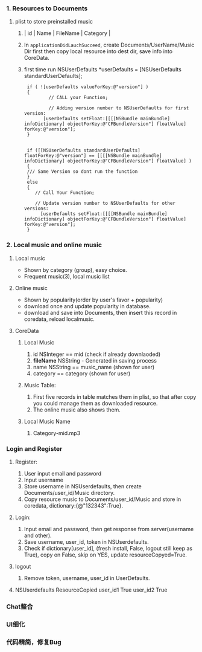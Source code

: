 ### 1. Resources to Documents
1. plist to store preinstalled music
	1. | id | Name | FileName | Category |
	2. In `applicationDidLauchSucceed`, create Documents/UserName/Music Dir first then copy local resource into dest dir, save info into CoreData. 
	3. first time run
		    NSUserDefaults *userDefaults = [NSUserDefaults standardUserDefaults];

		    if ( ![userDefaults valueForKey:@"version"] )
		    {
		            // CALL your Function;
		
		            // Adding version number to NSUserDefaults for first version:
		          [userDefaults setFloat:[[[[NSBundle mainBundle] infoDictionary] objectForKey:@"CFBundleVersion"] floatValue] forKey:@"version"];    
		    }
		
		
		    if ([[NSUserDefaults standardUserDefaults] floatForKey:@"version"] == [[[[NSBundle mainBundle] infoDictionary] objectForKey:@"CFBundleVersion"] floatValue] )
		    {
		    /// Same Version so dont run the function
		    }
		    else
		    {
		       // Call Your Function;
		
		       // Update version number to NSUserDefaults for other versions:
		         [userDefaults setFloat:[[[[NSBundle mainBundle] infoDictionary] objectForKey:@"CFBundleVersion"] floatValue] forKey:@"version"];
		    }
### 2. Local music and online music
1. Local music
	- Shown by category (group), easy choice.
	- Frequent music(3), local music list

2. Online music
	- Shown by popularity(order by user's favor + popularity)
	- download once and update popularity in database.
	- download and save into Documents, then insert this record in coredata, reload localmusic.

3. CoreData
	1. Local Music
		1. id NSInteger == mid (check if already downlaoded)
		2. **fileName** NSString - Generated in saving process
		3. name NSString == music_name (shown for user)
		4. category == category (shown for user)
		
	2. Music Table:
		1. First five records in table matches them in plist, so that after copy you could manage them as downloaded resource.
		2. The online music also shows them.

	3. Local Music Name
		1. Category-mid.mp3
		

### Login and Register
1. Register:
	1. User input email and password
	2. Input username
	3. Store username in NSUserdefaults, then create Documents/user_id/Music directory.
	4. Copy resource music to Documents/user_id/Music and store in coredata, dictionary:{@"132343":True}.

2. Login:
	1. Input email and password, then get response from server(username and other).
	2. Save username, user_id, token in NSUserdefaults.
	3. Check if dictionary[user_id], (fresh install, False, logout still keep as True), copy on False, skip on YES, update resourceCopyed=True.


3. logout
	1. Remove token, username, user_id in UserDefaults.

4. NSUserdefaults
	ResourceCopied
           user_id1        True
           user_id2        True

### Chat整合

### UI细化

### 代码精简，修复Bug